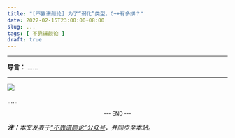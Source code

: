```yaml
---
title: "[不靠谱颜论] 为了“弱化”类型，C++有多拼？"
date: 2022-02-15T23:00:00+08:00
slug: ...
tags: [ 不靠谱颜论 ]
draft: true
---
```


---

**导言：** ……

---

<img src="/images/2020-06-29/code.png" style="max-width:300px"/>

……

<center><small>--- END ---</small></center>

<i><b>注：</b>本文发表于[“不靠谱颜论”公众号](https://mp.weixin.qq.com/s/xxx)，并同步至本站。</i>
